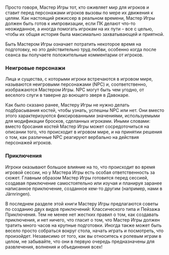 Просто говоря, Мастер Игры тот, кто оживляет мир для игроков и ставит перед персонажами игроков вызовы по мере их движения к целям. Как настоящий режиссер в реальном времени, Мастер Игры должен быть готов к импровизации, если ПК делают что-то неожиданное, а иногда помогать игрокам на их пути – все с целью, чтобы их общая история была максимально захватывающей и приятной.  

Быть Мастером Игры означает потратить некоторое время на подготовку, но это действительно труд любви, особенно когда после сеанса вы получаете положительные комментарии от игроков.  

### Неигровые персонажи
Лица и существа, с которыми игроки встречаются в игровом мире, называются неигровыми персонажами (NPC) и, соответственно, изображаются Мастером Игры. NPC могут быть чем угодно, от веселого слуги в таверне до воющего зверя в Давокаре.

Как было сказано ранее, Мастеру Игры не нужно делать подбрасывания костей, чтобы узнать, успешны NPC или нет. Они вместо этого характеризуются фиксированными значениями, используемыми для модификации бросков, сделанных игроками. Иными словами: вместо бросания костей Мастер Игры может сосредоточиться на описании того, что происходит в игровом мире, и на принятии решения о том, как различные NPC реагируют вербально на действия персонажей игроков.  

### Приключения
Игроки оказывают большое влияние на то, что происходит во время игровой сессии, но у Мастера Игры есть особая ответственность за сюжет. Главным образом Мастер Игры готовится перед сессией, создавая приключение самостоятельно или изучая и планируя заранее написанное приключение, созданное кем-то другим (например, нами в Järnringen).

В последнем разделе этой книги Мастеру Игры предлагаются советы по созданию двух видов приключений: Классического типа и Пейзажа Приключения. Тем не менее нет жестких правил о том, как создавать приключения, и нет ничего, что гласит о том, что Мастер Игры должен тратить много часов на крупные подготовки. Иногда также может быть весело просто собраться вокруг стола, начать играть и посмотреть, что произойдет. Независимо от того, как вы относитесь к ролевым играм в целом, не забывайте, что они в первую очередь предназначены для развлечения, волнения и объединения всех!
